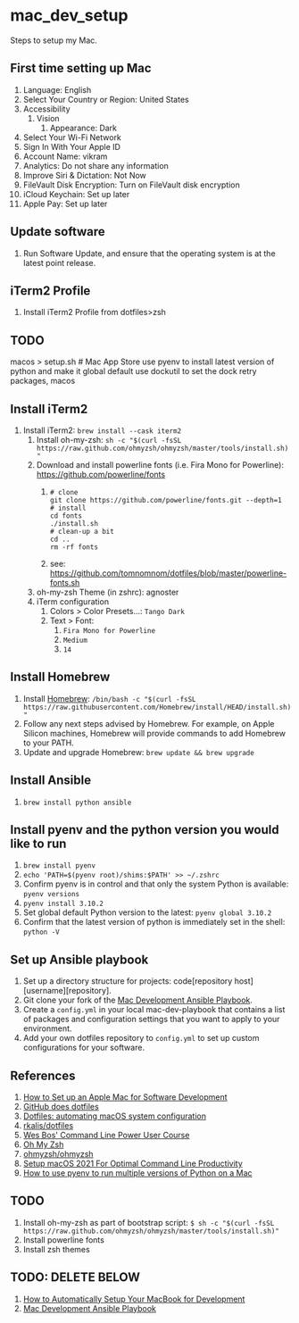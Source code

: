 # mac_dev_setup
Steps to setup my Mac.

## First time setting up Mac

1. Language: English
1. Select Your Country or Region: United States
1. Accessibility
   1. Vision
      1. Appearance: Dark
1. Select Your Wi-Fi Network
1. Sign In With Your Apple ID
1. Account Name: vikram
1. Analytics: Do not share any information
1. Improve Siri & Dictation: Not Now
1. FileVault Disk Encryption: Turn on FileVault disk encryption
1. iCloud Keychain: Set up later
1. Apple Pay: Set up later

## Update software

1. Run Software Update, and ensure that the operating system is at the latest point release.

## iTerm2 Profile

1. Install iTerm2 Profile from dotfiles>zsh

## TODO

macos > setup.sh # Mac App Store
use pyenv to install latest version of python and make it global default
use dockutil to set the dock
retry packages, macos

## Install iTerm2

1. Install iTerm2: `brew install --cask iterm2`
   1. Install oh-my-zsh: `sh -c "$(curl -fsSL https://raw.github.com/ohmyzsh/ohmyzsh/master/tools/install.sh)"`
   1. Download and install powerline fonts (i.e. Fira Mono for Powerline): https://github.com/powerline/fonts
      1. ```
         # clone
         git clone https://github.com/powerline/fonts.git --depth=1
         # install
         cd fonts
         ./install.sh
         # clean-up a bit
         cd ..
         rm -rf fonts
      1. see: https://github.com/tomnomnom/dotfiles/blob/master/powerline-fonts.sh
   1. oh-my-zsh Theme (in zshrc): agnoster 
   1. iTerm configuration
      1. Colors > Color Presets...: `Tango Dark`
      1. Text > Font:
         1. `Fira Mono for Powerline`
         1. `Medium`
         1. `14`

## Install Homebrew

1. Install [Homebrew](https://brew.sh/): `/bin/bash -c "$(curl -fsSL https://raw.githubusercontent.com/Homebrew/install/HEAD/install.sh)"`
1. Follow any next steps advised by Homebrew. For example, on Apple Silicon machines, Homebrew will provide commands to add Homebrew to your PATH.
1. Update and upgrade Homebrew: `brew update && brew upgrade`

## Install Ansible

1. `brew install python ansible`

## Install pyenv and the python version you would like to run

1. `brew install pyenv`
1. `echo 'PATH=$(pyenv root)/shims:$PATH' >> ~/.zshrc`
1. Confirm pyenv is in control and that only the system Python is available: `pyenv versions`
1. `pyenv install 3.10.2`
1. Set global default Python version to the latest: `pyenv global 3.10.2`
1. Confirm that the latest version of python is immediately set in the shell: `python -V`

## Set up Ansible playbook

1. Set up a directory structure for projects: code\[repository host]\[username]\[repository].
1. Git clone your fork of the [Mac Development Ansible Playbook](https://github.com/geerlingguy/mac-dev-playbook).
1. Create a `config.yml` in your local mac-dev-playbook that contains a list of packages and configuration settings that you want to apply to your environment.
1. Add your own dotfiles repository to `config.yml` to set up custom configurations for your software.

## References
1. [How to Set up an Apple Mac for Software Development](https://www.stuartellis.name/articles/mac-setup/)
1. [GitHub does dotfiles](https://dotfiles.github.io/)
1. [Dotfiles: automating macOS system configuration](https://kalis.me/dotfiles-automating-macos-system-configuration/)
  1. [rkalis/dotfiles](https://github.com/rkalis/dotfiles)
1. [Wes Bos' Command Line Power User Course](https://courses.wesbos.com/account/access/6208a5fd4407c61ab3ce1368)
1. [Oh My Zsh](https://ohmyz.sh/)
  1. [ohmyzsh/ohmyzsh](https://github.com/ohmyzsh/ohmyzsh)
1. [Setup macOS 2021 For Optimal Command Line Productivity](https://matt.sh/setup-2021-late)
1. [How to use pyenv to run multiple versions of Python on a Mac](https://opensource.com/article/20/4/pyenv)

## TODO
1. Install oh-my-zsh as part of bootstrap script: `$ sh -c "$(curl -fsSL https://raw.github.com/ohmyzsh/ohmyzsh/master/tools/install.sh)"`
1. Install powerline fonts
1. Install zsh themes

## TODO: DELETE BELOW
1. [How to Automatically Setup Your MacBook for Development](https://towardsthecloud.com/automatically-setup-macbook-development)
1. [Mac Development Ansible Playbook](https://github.com/geerlingguy/mac-dev-playbook)
